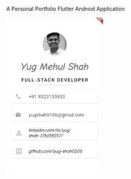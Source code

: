 A Personal Portfolio Flutter Android Application

![Portfolio](https://github.com/yug-shah0106/Portfolio-App/blob/master/images/portfolio-yug.png)
